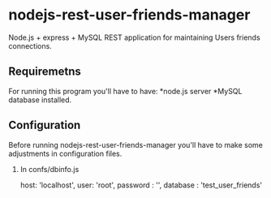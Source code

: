 # nodejs-rest-user-friends-manager
Node.js + express + MySQL REST application for maintaining Users friends connections.

## Requiremetns
For running this program you'll have to have:
*node.js server
*MySQL database
installed.

## Configuration
Before running nodejs-rest-user-friends-manager you'll have to make some adjustments in configuration files.

1. In confs/dbinfo.js

    host: 'localhost',
    user: 'root',
    password : '',
    database : 'test_user_friends'
